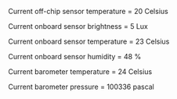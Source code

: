 Current off-chip sensor temperature = 20 Celsius

Current onboard sensor brightness = 5 Lux

Current onboard sensor temperature = 23 Celsius

Current onboard sensor humidity = 48 %

Current barometer temperature = 24 Celsius

Current barometer pressure = 100336 pascal

